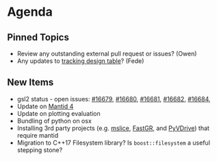 Agenda
======

Pinned Topics
-------------
* Review any outstanding external pull request or issues? (Owen)
* Any updates to [tracking design table](https://github.com/mantidproject/documents/blob/master/Project-Management/TechnicalSteeringCommittee/reports/TSC-TrackingDesignProposals.md)? (Fede)

New Items
---------

* gsl2 status - open issues: [#16679](https://github.com/mantidproject/mantid/issues/16679), [#16680](https://github.com/mantidproject/mantid/issues/16680), [#16681](https://github.com/mantidproject/mantid/issues/16681), [#16682](https://github.com/mantidproject/mantid/issues/16682), [#16684](https://github.com/mantidproject/mantid/issues/16684),
* Update on [Mantid 4](https://github.com/mantidproject/documents/pull/23)
* Update on plotting evaluation
* Bundling of python on osx
* Installing 3rd party projects (e.g. [mslice](https://github.com/mantidproject/mslice), [FastGR](https://github.com/neutrons/FastGR), and [PyVDrive](https://github.com/neutrons/PyVDrive)) that require mantid
* Migration to C++17 Filesystem library? Is `boost::filesystem` a useful stepping stone?
